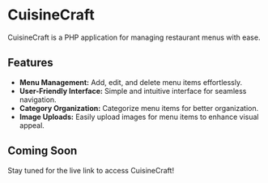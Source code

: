 <!-- Basic README -->

# CuisineCraft

CuisineCraft is a PHP application for managing restaurant menus with ease.

## Features

- **Menu Management:** Add, edit, and delete menu items effortlessly.
- **User-Friendly Interface:** Simple and intuitive interface for seamless navigation.
- **Category Organization:** Categorize menu items for better organization.
- **Image Uploads:** Easily upload images for menu items to enhance visual appeal.

## Coming Soon

Stay tuned for the live link to access CuisineCraft!

